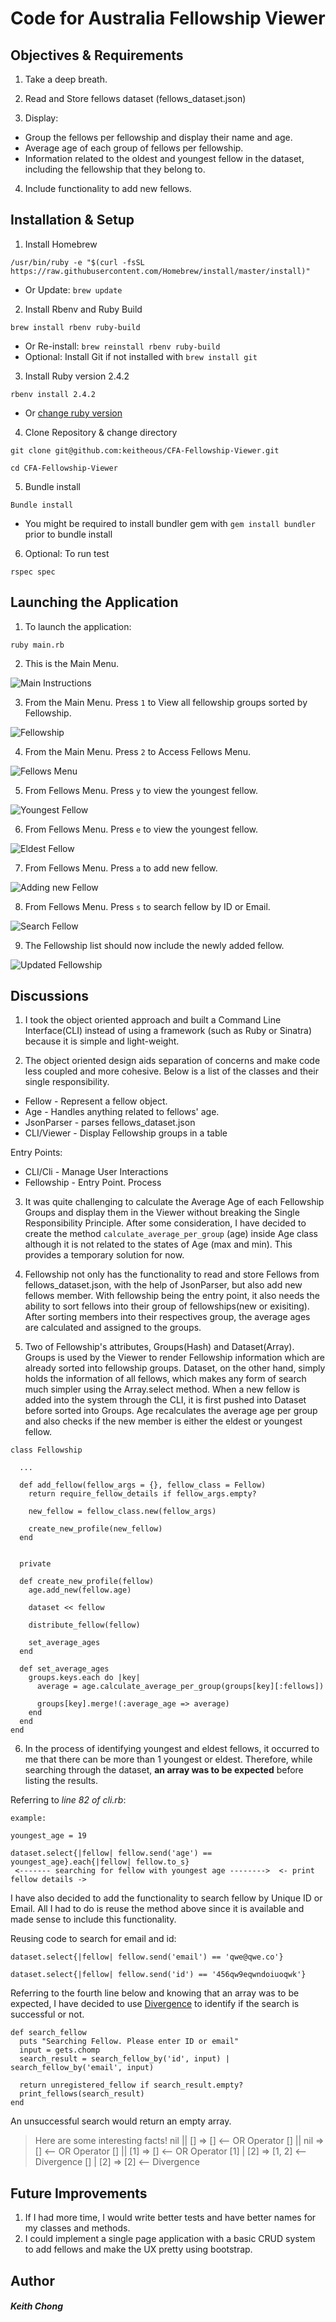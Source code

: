 # Code for Australia Fellowship Viewer

## Objectives & Requirements
1. Take a deep breath.

2. Read and Store fellows dataset (fellows_dataset.json)

3. Display:
  * Group the fellows per fellowship and display their name and age.
  * Average age of each group of fellows per fellowship.
  * Information related to the oldest and youngest fellow in the dataset, including the fellowship that they belong to.

4. Include functionality to add new fellows.

## Installation & Setup

1. Install Homebrew

  ```
  /usr/bin/ruby -e "$(curl -fsSL https://raw.githubusercontent.com/Homebrew/install/master/install)"
  ```

* Or Update: `brew update`

2. Install Rbenv and Ruby Build

  ```
  brew install rbenv ruby-build
  ```

* Or Re-install: `brew reinstall rbenv ruby-build`
* Optional: Install Git if not installed with `brew install git`

3. Install Ruby version 2.4.2

  ```
  rbenv install 2.4.2
  ```


* Or [change ruby version](https://makandracards.com/makandra/21545-rbenv-how-to-switch-to-another-ruby-version-temporarily-per-project-or-globally)

4. Clone Repository & change directory

  ```
  git clone git@github.com:keitheous/CFA-Fellowship-Viewer.git
  ```

  ```
  cd CFA-Fellowship-Viewer
  ```

5. Bundle install

  ```
  Bundle install
  ```

* You might be required to install bundler gem with `gem install bundler` prior to bundle install

6. Optional: To run test

  ```
  rspec spec
  ```

## Launching the Application
1. To launch the application:

  ```
  ruby main.rb
  ```

2. This is the Main Menu.

  ![Main Instructions](/img/main_menu.png)

3. From the Main Menu. Press `1` to View all fellowship groups sorted by Fellowship.

  ![Fellowship](/img/fellows_sorted_by_fellowships.png)

4. From the Main Menu. Press `2` to Access Fellows Menu.

  ![Fellows Menu](/img/fellows_menu.png)

5. From Fellows Menu. Press `y` to view the youngest fellow.

  ![Youngest Fellow](/img/youngest_fellows.png)

6. From Fellows Menu. Press `e` to view the youngest fellow.

  ![Eldest Fellow](/img/eldest_fellows.png)

7. From Fellows Menu. Press `a` to add new fellow.

  ![Adding new Fellow](/img/add_new.png)

8. From Fellows Menu. Press `s` to search fellow by ID or Email.

  ![Search Fellow](img/search_fellow_by_email.png)

9. The Fellowship list should now include the newly added fellow.

  ![Updated Fellowship](img/updated_fellowships.png)

## Discussions
1. I took the object oriented approach and built a Command Line Interface(CLI) instead of using a framework (such as Ruby or Sinatra) because it is simple and light-weight.

2. The object oriented design aids separation of concerns and make code less coupled and more cohesive. Below is a list of the classes and their single responsibility.
  * Fellow - Represent a fellow object.
  * Age - Handles anything related to fellows' age.
  * JsonParser - parses fellows_dataset.json
  * CLI/Viewer - Display Fellowship groups in a table

  Entry Points:
  * CLI/Cli - Manage User Interactions
  * Fellowship - Entry Point. Process

3. It was quite challenging to calculate the Average Age of each Fellowship Groups and display them in the Viewer without breaking the Single Responsibility Principle. After some consideration, I have decided to create the method `calculate_average_per_group` (age) inside Age class although it is not related to the states of Age (max and min). This provides a temporary solution for now.

4. Fellowship not only has the functionality to read and store Fellows from fellows_dataset.json, with the help of JsonParser, but also add new fellows member. With fellowship being the entry point, it also needs the ability to sort fellows into their group of fellowships(new or exisiting). After sorting members into their respectives group, the average ages are calculated and assigned to the groups.

5. Two of Fellowship's attributes, Groups(Hash) and Dataset(Array). Groups is used by the Viewer to render Fellowship information which are already sorted into fellowship groups. Dataset, on the other hand, simply holds the information of all fellows, which makes any form of search much simpler using the Array.select method. When a new fellow is added into the system through the CLI, it is first pushed into Dataset before sorted into Groups. Age recalculates the average age per group and also checks if the new member is either the eldest or youngest fellow.

```
class Fellowship

  ...

  def add_fellow(fellow_args = {}, fellow_class = Fellow)
    return require_fellow_details if fellow_args.empty?

    new_fellow = fellow_class.new(fellow_args)

    create_new_profile(new_fellow)
  end


  private

  def create_new_profile(fellow)
    age.add_new(fellow.age)

    dataset << fellow

    distribute_fellow(fellow)

    set_average_ages
  end

  def set_average_ages
    groups.keys.each do |key|
      average = age.calculate_average_per_group(groups[key][:fellows])

      groups[key].merge!(:average_age => average)
    end
  end
end

```

6. In the process of identifying youngest and eldest fellows, it occurred to me that there can be more than 1 youngest or eldest. Therefore, while searching through the dataset, **an array was to be expected** before listing the results.

Referring to *line 82 of cli.rb*:
```
example:

youngest_age = 19

dataset.select{|fellow| fellow.send('age') == youngest_age}.each{|fellow| fellow.to_s}
 <------- searching for fellow with youngest age -------->  <- print fellow details ->
```

I have also decided to add the functionality to search fellow by Unique ID or Email. All I had to do is reuse the method above since it is available and made sense to include this functionality.

Reusing code to search for email and id:
```
dataset.select{|fellow| fellow.send('email') == 'qwe@qwe.co'}

dataset.select{|fellow| fellow.send('id') == '456qw9eqwndoiuoqwk'}
```

Referring to the fourth line below and knowing that an array was to be expected, I have decided to use [Divergence](http://www.chrisrolle.com/en/blog/array-coherences) to identify if the search is successful or not.
```
def search_fellow
  puts "Searching Fellow. Please enter ID or email"
  input = gets.chomp
  search_result = search_fellow_by('id', input) | search_fellow_by('email', input)

  return unregistered_fellow if search_result.empty?
  print_fellows(search_result)
end
```
An unsuccessful search would return an empty array.

> Here are some interesting facts!
> nil ||  [] => []      <-- OR Operator
> []  || nil => []      <-- OR Operator
> []  || [1] => []      <-- OR Operator
> [1] |  [2] => [1, 2]  <-- Divergence
> []  |  [2] => [2]     <-- Divergence

## Future Improvements
1. If I had more time, I would write better tests and have better names for my classes and methods.
2. I could implement a single page application with a basic CRUD system to add fellows and make the UX pretty using bootstrap.

## Author
##### Keith Chong

